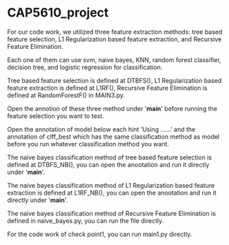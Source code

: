 # CAP5610_project

For our code work, we utilized three feature extraction methods: tree based feature selection,  L1 Regularization based feature extraction, and Recursive Feature Elimination.

Each one of them can use svm, naive bayes, KNN, random forest classifier, decision tree, and logistic regression for classification.

Tree based feature selection is defined at DTBFS(), L1 Regularization based feature extraction is defined at L1RF(), Recursive Feature Elimination is defined at RandomForestF() in MAIN3.py. 

Open the annotion of these three method under '__main__' before running the feature selection you want to test.

Open the annotation of model below each hint 'Using ......' and the annotation of clff_best which has the same classification method as model before you run whatever classification method you want.

The naive bayes classification method of tree based feature selection is defined at DTBFS_NB(), you can open the anootation and run it directly under '__main__'.

The naive bayes classification method of L1 Regularization based feature extraction is defined at L1RF_NB(), you can open the anootation and run it directly under '__main__'.

The naive bayes classification method of Recursive Feature Elimination is defined in naive_bayes.py, you can run the file directly.

For the code work of check point1, you can run main1.py directly. 

